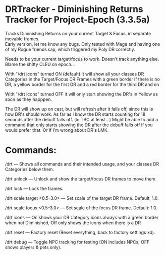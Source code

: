 # DRTracker - Diminishing Returns Tracker for Project-Epoch (3.3.5a)

Tracks Diminishing Returns on your current Target & Focus, in separate movable frames.\
Early version, let me know any bugs. Only tested with Mage and having one of my Rogue friends sap, which triggered my Poly DR correctly.

Needs to be your current target/focus to work. Doesn't track anything else. Blame the shitty CLEU on epoch...

With "/drt icons" turned ON (default) it will show all your classes DR Categories in the Target/Focus DR Frames with a green border if there is no DR, a yellow border for the first DR and a red border for the third DR and on

With  "/drt icons" turned OFF it will only start showing the DR's in Yellow as soon as they happpen.

The DR will show up on cast, but will refresh after it falls off, since this is how DR's should work. As far as I know the DR starts counting for 18 seconds after the debuff falls off. (in TBC at least...) Might be able to add a command that only starts showing the DR after the debuff falls off if you would prefer that. Or if I'm wrong about DR's LMK.

# Commands:
/drt — Shows all commands and their intended usage, and your classes DR Categories below them.

/drt unlock — Unlock and show the target/focus DR frames to move them.

/drt lock — Lock the frames.

/drt scale target <0.5–3.0> — Set scale of the target DR frame. Default: 1.0.

/drt scale focus <0.5–3.0> — Set scale of the focus DR frame. Default: 1.0.

/drt icons — On shows your DR Category icons always with a green border when not Diminished, Off only shows the icons when there is a DR

/drt reset — Factory reset (Reset everything, back to factory settings xd).

/drt debug — Toggle NPC tracking for testing (ON includes NPCs; OFF shows players & pets only).
